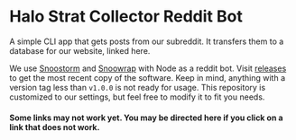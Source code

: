 # Halo Strat Collector Reddit Bot

A simple CLI app that gets posts from our subreddit. It transfers them to a database for our website, linked here.

We use [Snoostorm](https://github.com/MayorMonty/Snoostorm) and [Snoowrap](https://not-an-aardvark.github.io/snoowrap/index.html) with Node as a reddit bot. Visit [releases](https://github.com/Spaceface16518/strat-collector/releases) to get the most recent copy of the software. Keep in mind, anything with a version tag less than `v1.0.0` is not ready for usage. This repository is customized to our settings, but feel free to modify it to fit you needs.

#### Some links may not work yet. You may be directed here if you click on a link that does not work.
